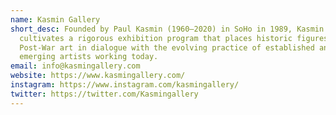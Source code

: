 ```yaml
---
name: Kasmin Gallery
short_desc: Founded by Paul Kasmin (1960–2020) in SoHo in 1989, Kasmin
  cultivates a rigorous exhibition program that places historic figures of
  Post-War art in dialogue with the evolving practice of established and
  emerging artists working today.
email: info@kasmingallery.com
website: https://www.kasmingallery.com/
instagram: https://www.instagram.com/kasmingallery/
twitter: https://twitter.com/Kasmingallery
---
```

